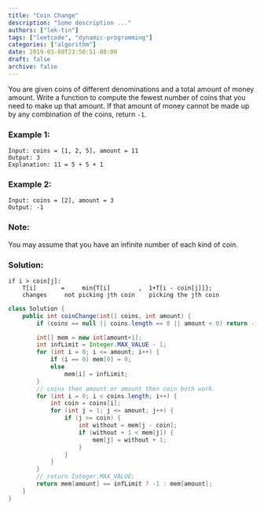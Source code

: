 ```yaml
---
title: "Coin Change"
description: "Some description ..."
authors: ["lek-tin"]
tags: ["leetcode", "dynamic-programming"]
categories: ["algorithm"]
date: 2019-03-08T23:58:51-08:00
draft: false
archive: false
---
```

You are given coins of different denominations and a total amount of money amount. Write a function to compute the fewest number of coins that you need to make up that amount. If that amount of money cannot be made up by any combination of the coins, return `-1`.

### Example 1:
```
Input: coins = [1, 2, 5], amount = 11
Output: 3 
Explanation: 11 = 5 + 5 + 1
```

### Example 2:
```
Input: coins = [2], amount = 3
Output: -1
```

### Note:
You may assume that you have an infinite number of each kind of coin.

### Solution:
```
if i > coin[j]:
    T[i]       =     min{T[i]        ,  1+T[i - coin[j]]};
    changes     not picking jth coin    picking the jth coin
```
```java
class Solution {
    public int coinChange(int[] coins, int amount) {
        if (coins == null || coins.length == 0 || amount < 0) return -1;

        int[] mem = new int[amount+1];
        int infLimit = Integer.MAX_VALUE - 1;
        for (int i = 0; i <= amount; i++) {
            if (i == 0) mem[0] = 0;
            else
                mem[i] = infLimit;
        }
        // coins then amount or amount then coin both work.
        for (int i = 0; i < coins.length; i++) {
            int coin = coins[i];
            for (int j = 1; j <= amount; j++) {
                if (j >= coin) {
                    int without = mem[j - coin];
                    if (without + 1 < mem[j]) {
                        mem[j] = without + 1;
                    }
                }
            }
        }
        // return Integer.MAX_VALUE;
        return mem[amount] == infLimit ? -1 : mem[amount];
    }
}
```
